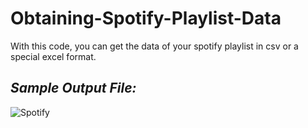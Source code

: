 # Obtaining-Spotify-Playlist-Data
 With this code, you can get the data of your spotify playlist in csv or a special excel format.


## ***Sample Output File:***
![Spotify](https://user-images.githubusercontent.com/71190059/213931052-b0795170-4ae4-4c38-8898-fe6fa8c73bb6.png)


